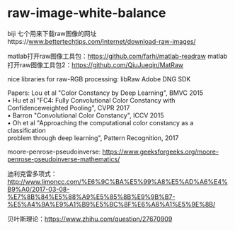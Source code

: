 # raw-image-white-balance
biji
七个用来下载raw图像的网址https://www.bettertechtips.com/internet/download-raw-images/

matlab打开raw图像工具包：https://github.com/farhi/matlab-readraw
matlab打开raw图像工具包2：https://github.com/QiuJueqin/MatRaw

nice libraries for raw-RGB processing:  libRaw    Adobe DNG SDK


Papers:
Lou et al "Color Constancy by Deep Learning", BMVC 2015  
• Hu et al "FC4: Fully Convolutional Color Constancy with Confidenceweighted Pooling", CVPR 2017  
• Barron "Convolutional Color Constancy", ICCV 2015  
• Oh et al "Approaching the computational color constancy as a classification  
problem through deep learning", Pattern Recognition, 2017  

moore-penrose-pseudoinverse: https://www.geeksforgeeks.org/moore-penrose-pseudoinverse-mathematics/  

迪利克雷多项式：http://www.limoncc.com/%E6%9C%BA%E5%99%A8%E5%AD%A6%E4%B9%A0/2017-03-08-%E7%8B%84%E5%88%A9%E5%85%8B%E9%9B%B7-%E5%A4%9A%E9%A1%B9%E5%BC%8F%E6%A8%A1%E5%9E%8B/  

贝叶斯理论：https://www.zhihu.com/question/27670909
